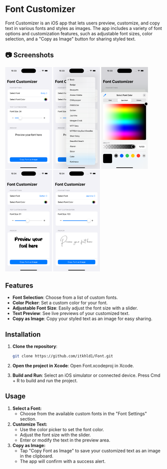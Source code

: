 # Font Customizer

Font Customizer is an iOS app that lets users preview, customize, and copy text in various fonts and styles as images. The app includes a variety of font options and customization features, such as adjustable font sizes, color selection, and a "Copy as Image" button for sharing styled text.

## 📷 Screenshots

<p float="left">
  <img width="150" src="Screenshots/Simulator Screenshot - iPhone 16 Pro - 2024-11-01 at 15.33.40.png">
  <img width="150" src="Screenshots/Simulator Screenshot - iPhone 16 Pro - 2024-11-01 at 15.33.48.png">
  <img width="150" src="Screenshots/Simulator Screenshot - iPhone 16 Pro - 2024-11-01 at 15.33.55.png">
   <img width="150" src="Screenshots/Simulator Screenshot - iPhone 16 Pro - 2024-11-01 at 15.34.19.png">
   <img width="150" src="Screenshots/Simulator Screenshot - iPhone 16 Pro - 2024-11-01 at 15.34.30.png">
</p>

## Features

- **Font Selection**: Choose from a list of custom fonts.
- **Color Picker**: Set a custom color for your font.
- **Adjustable Font Size**: Easily adjust the font size with a slider.
- **Text Preview**: See live previews of your customized text.
- **Copy as Image**: Copy your styled text as an image for easy sharing.

## Installation

1. **Clone the repository**:
   ```bash
   git clone https://github.com/itkhld1/Font.git

2. **Open the project in Xcode**:
Open Font.xcodeproj in Xcode.

3. **Build and Run**:
Select an iOS simulator or connected device.
Press Cmd + R to build and run the project.

## Usage

1. **Select a Font:**
   - Choose from the available custom fonts in the "Font Settings" section.
2. **Customize Text:**
   - Use the color picker to set the font color.
   - Adjust the font size with the slider.
   - Enter or modify the text in the preview area.
3. **Copy as Image:**
   - Tap "Copy Font as Image" to save your customized text as an image in the clipboard.
   - The app will confirm with a success alert.
